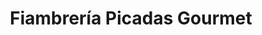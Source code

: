 ---
title: "Fiambrería Picadas Gourmet"
url: /concordia/fiambreria-picadas-gourmet/
shop: Feinkost
---